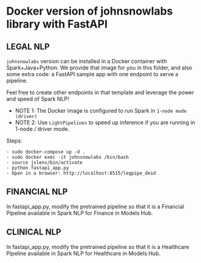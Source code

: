 # Docker version of johnsnowlabs library with FastAPI

## LEGAL NLP
`johnsnowlabs` version can be installed in a Docker container with Spark+Java+Python. We provide that image
for you in this folder, and also some extra code: a FastAPI sample app with one endpoint to serve a pipeline.

Feel free to create other endpoints in that template and leverage the power and speed of Spark NLP!

- NOTE 1: The Docker image is configured to run Spark in `1-node mode (driver)`
- NOTE 2: Use `LightPipelines` to speed up inference if you are running in 1-node / driver mode.

Steps:
```
- sudo docker-compose up -d .
- sudo docker exec -it johnsnowlabs /bin/bash
- source jslenv/bin/activate
- python fastapi_app.py
- Open in a browser: http://localhost:8515/legpipe_deid
```

## FINANCIAL NLP
In fastapi_app.py, modify the pretrained pipeline so that it is a Financial Pipeline available in Spark NLP for Finance in Models Hub.

## CLINICAL NLP
In fastapi_app.py, modify the pretrained pipeline so that it is a Healthcare Pipeline available in Spark NLP for Healthcare in Models Hub.
